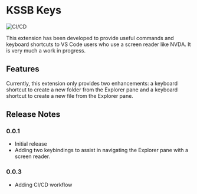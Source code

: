 # KSSB Keys

![CI/CD](https://github.com/esimkowitz/kssbkeys/workflows/CI/CD/badge.svg)

This extension has been developed to provide useful commands and keyboard shortcuts to VS Code users who use a screen reader like NVDA. It is very much a work in progress.

## Features

Currently, this extension only provides two enhancements: a keyboard shortcut to create a new folder from the Explorer pane and a keyboard shortcut to create a new file from the Explorer pane.

## Release Notes

### 0.0.1

- Initial release
- Adding two keybindings to assist in navigating the Explorer pane with a screen reader.

### 0.0.3
- Adding CI/CD workflow
